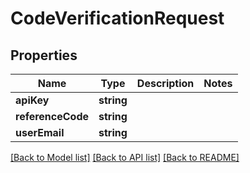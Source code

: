 # CodeVerificationRequest

## Properties
Name | Type | Description | Notes
------------ | ------------- | ------------- | -------------
**apiKey** | **string** |  | 
**referenceCode** | **string** |  | 
**userEmail** | **string** |  | 

[[Back to Model list]](../README.md#documentation-for-models) [[Back to API list]](../README.md#documentation-for-api-endpoints) [[Back to README]](../README.md)


